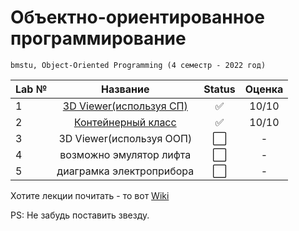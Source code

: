# Объектно-ориентированное программирование
```
bmstu, Object-Oriented Programming (4 семестр - 2022 год)
```

| Lab № | Название | Status | Оценка |
|:------|:-----:|:-----:|:-----:|
| 1 | [3D Viewer(используя СП)](https://github.com/Mansurow/bmstu_OOP/tree/master/lab_01) |:white_check_mark: | 10/10 |
| 2 | [Контейнерный класс](https://github.com/Mansurow/bmstu_OOP/tree/master/lab_02) |:white_check_mark: | 10/10 |
| 3 | 3D Viewer(используя ООП) |:white_large_square: | - |
| 4 | возможно эмулятор лифта | :white_large_square: | - |
| 5 | диаграмка электроприбора |:white_large_square: | - |

Хотите лекции почитать - то вот [Wiki](https://github.com/Mansurow/bmstu_OOP/wiki)

PS: Не забудь поставить звезду. 
